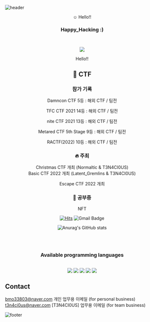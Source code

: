 ![header](https://capsule-render.vercel.app/api?type=waving&&color=gradient&height=100&section=header&fontSize=90)

<div align="center">
   ☺️ Hello!!


<br/>
<h3>Happy_Hacking :)</h3><br/>

 <a href=https://www.facebook.com/cenxxll/ target="_blank"><img src="https://img.shields.io/badge/Center -430098?style=for-the-badge&logo=facebook&logoColor=white"/></a>
     <p align="center">
        Hello!! </p>
  
  ## 🏴 CTF     

### 참가  기록   
 Damncon CTF 5등 : 해외 CTF / 팀전   
 
 TFC CTF 2021 14등 : 해외 CTF / 팀전 
 
 nite CTF 2021 13등 : 해외 CTF / 팀전
 
 Metared CTF 5th Stage 9등 : 해외 CTF / 팀전
 
 RACTF(2022) 10등 : 해외 CTF / 팀전
 
 ### 🔥 주최     
     
Christmas CTF 개최 (Normaltic & T3N4CI0US)          
Basic CTF 2022 개최 (Latent_Gremlins & T3N4CI0US)

Escape CTF 2022 개최

### 📜 공부중
 NFT

[![Hits](https://hits.seeyoufarm.com/api/count/incr/badge.svg?url=https%3A%2F%2Fgithub.com%2FCenterXX&count_bg=%23A712C6&title_bg=%237FD5E9&icon=ifood.svg&icon_color=%23E7E7E7&title=Center&edge_flat=false)](https://hits.seeyoufarm.com)
![Gmail Badge](https://img.shields.io/badge/Gmail-d14836?style=flat-square&logo=Gmail&logoColor=white&link=mailto:bmo33803@gmail.com)

![Anurag's GitHub stats](https://github-readme-stats.vercel.app/api?username=CenterXX&theme=github_dark&show_icons=true)
  

<br/><br/>
 
<h3>Available programming languages</h3>
 
<br/>


<img src="https://img.shields.io/badge/HTML-E34F26?style=flat-square&logo=HTML5&logoColor=white"/>
<img src="https://img.shields.io/badge/CSS-1572B6?style=flat-square&logo=CSS3&logoColor=white"/>
<img src="https://img.shields.io/badge/JavaScript-F7DF1E?style=flat-square&logo=JavaScript&logoColor=white"/>
 <img src="https://img.shields.io/badge/Python-3776AB?style=flat-square&logo=Python&logoColor=white"/>
<img src="https://img.shields.io/badge/C-A8B9CC?style=flat-square&logo=C&logoColor=white"/>

</div>

## Contact     
bmo33803@naver.com 개인 업무용 이메일 (for personal business)     
 t3n4ci0us@naver.com [T3N4CI0US] 업무용 이메일 (for team business)

![footer](https://capsule-render.vercel.app/api?type=waving&&color=gradient&height=100&section=footer&fontSize=90)
